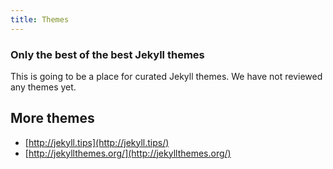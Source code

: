 ```yaml
---
title: Themes
---
```

### Only the best of the best Jekyll themes

This is going to be a place for curated Jekyll themes. We have not reviewed any themes yet.



## More themes

- [http://jekyll.tips](http://jekyll.tips/)
- [http://jekyllthemes.org/](http://jekyllthemes.org/) 